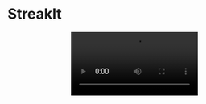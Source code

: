 # StreakIt

<div align="center">
<video width="50%" src="https://github.com/user-attachments/assets/528fc6ed-ec0d-4020-8807-1c79b3ef512e"></video>
</div>
